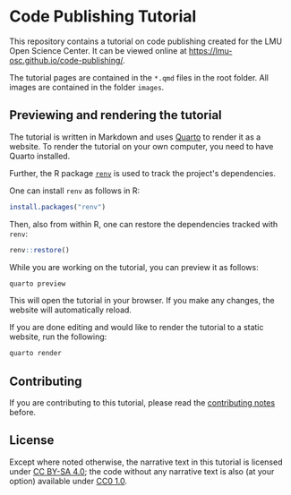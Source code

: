# Code Publishing Tutorial

This repository contains a tutorial on code publishing created for the LMU Open Science Center.
It can be viewed online at <https://lmu-osc.github.io/code-publishing/>.

The tutorial pages are contained in the `*.qmd` files in the root folder.
All images are contained in the folder `images`.

## Previewing and rendering the tutorial

The tutorial is written in Markdown and uses [Quarto][quarto] to render it as a website.
To render the tutorial on your own computer, you need to have Quarto installed.

[quarto]: https://quarto.org/

Further, the R package [`renv`][renv] is used to track the project's dependencies.

[renv]: https://cran.r-project.org/package=renv

One can install `renv` as follows in R:

```r
install.packages("renv")
```

Then, also from within R, one can restore the dependencies tracked with `renv`:

```r
renv::restore()
```

While you are working on the tutorial, you can preview it as follows:

```sh
quarto preview
```

This will open the tutorial in your browser.
If you make any changes, the website will automatically reload.

If you are done editing and would like to render the tutorial to a static website,
run the following:

```sh
quarto render
```

## Contributing

If you are contributing to this tutorial,
please read the [contributing notes](CONTRIBUTING.md) before.

## License

Except where noted otherwise, the narrative text in this tutorial is licensed under [CC BY-SA 4.0][cc-by-sa];
the code without any narrative text is also (at your option) available under [CC0 1.0][cc0].

[cc-by-sa]: LICENSE-CC-BY-SA.txt
[cc0]: LICENSE-CC0.txt
